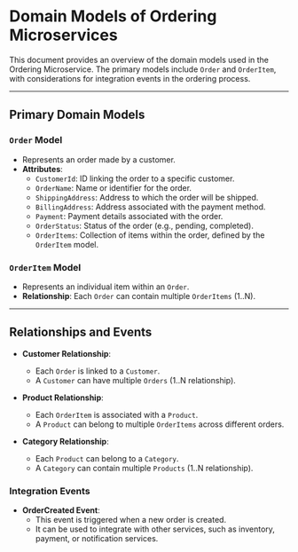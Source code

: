 # Domain Models of Ordering Microservices

This document provides an overview of the domain models used in the Ordering Microservice. The primary models include `Order` and `OrderItem`, with considerations for integration events in the ordering process.

---

## Primary Domain Models

### `Order` Model
- Represents an order made by a customer.
- **Attributes**:
  - `CustomerId`: ID linking the order to a specific customer.
  - `OrderName`: Name or identifier for the order.
  - `ShippingAddress`: Address to which the order will be shipped.
  - `BillingAddress`: Address associated with the payment method.
  - `Payment`: Payment details associated with the order.
  - `OrderStatus`: Status of the order (e.g., pending, completed).
  - `OrderItems`: Collection of items within the order, defined by the `OrderItem` model.

### `OrderItem` Model
- Represents an individual item within an `Order`.
- **Relationship**: Each `Order` can contain multiple `OrderItems` (1..N).

---

## Relationships and Events

- **Customer Relationship**:
  - Each `Order` is linked to a `Customer`.
  - A `Customer` can have multiple `Orders` (1..N relationship).

- **Product Relationship**:
  - Each `OrderItem` is associated with a `Product`.
  - A `Product` can belong to multiple `OrderItems` across different orders.

- **Category Relationship**:
  - Each `Product` can belong to a `Category`.
  - A `Category` can contain multiple `Products` (1..N relationship).

### Integration Events

- **OrderCreated Event**:
  - This event is triggered when a new order is created.
  - It can be used to integrate with other services, such as inventory, payment, or notification services.

